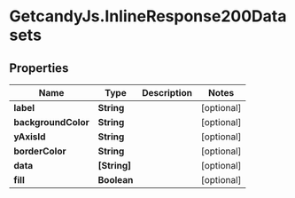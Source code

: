 # GetcandyJs.InlineResponse200Datasets

## Properties

Name | Type | Description | Notes
------------ | ------------- | ------------- | -------------
**label** | **String** |  | [optional] 
**backgroundColor** | **String** |  | [optional] 
**yAxisId** | **String** |  | [optional] 
**borderColor** | **String** |  | [optional] 
**data** | **[String]** |  | [optional] 
**fill** | **Boolean** |  | [optional] 


